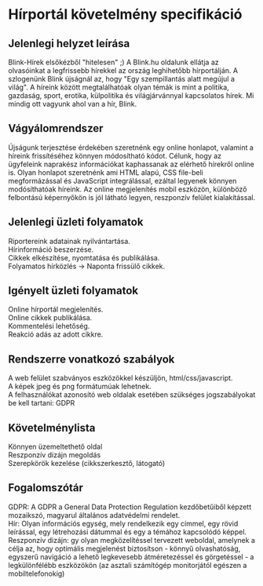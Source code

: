 # Hírportál követelmény specifikáció

## Jelenlegi helyzet leírása

Blink-Hírek elsőkézből "hitelesen" ;) 
A Blink.hu oldalunk ellátja az olvasóinkat a legfrissebb hírekkel az ország leghihetőbb hírportálján.
A szlogenünk Blink újságnál az, hogy "Egy szempillantás alatt megújul a világ". 
A híreink között megtalálhatóak olyan témák is mint a politika, gazdaság, sport, erotika, külpolitika és világjárvánnyal kapcsolatos hírek.
Mi mindig ott vagyunk ahol van a hír, Blink.

## Vágyálomrendszer

Újságunk terjesztése érdekében szeretnénk egy online honlapot, valamint a híreink frissítéséhez könnyen módosítható kódot.
Célunk, hogy az ügyfeleink naprakész információkat kaphassanak az elérhető hírekről online is.
Olyan honlapot szeretnénk ami HTML alapú, CSS file-beli megformázással és JavaScript integrálással, ezáltal legyenek könnyen modósíthatóak híreink.
Az online megjelenítés mobil eszközön, különböző felbontású képernyőkön is jól látható legyen, reszponzív felület kialakítással.

## Jelenlegi üzleti folyamatok

Riportereink adatainak nyilvántartása. <br>
Hírinformáció beszerzése. <br>
Cikkek elkészítése, nyomtatása és publikálása. <br>
Folyamatos hírközlés -> Naponta frissülő cikkek.

## Igényelt üzleti folyamatok

Online hírportál megjelenítés. <br>
Online cikkek publikálása. <br>
Kommentelési lehetőség. <br>
Reakció adás az adott cikkre.

## Rendszerre vonatkozó szabályok 
A web felület szabványos eszközökkel készüljön, html/css/javascript. <br>
A képek jpeg és png formátumúak lehetnek. <br>
A felhasználókat azonosító web oldalak esetében szükséges jogszabályokat be kell tartani: GDPR

## Követelménylista
Könnyen üzemeltethető oldal <br>
Reszponzív dizájn megoldás <br>
Szerepkörök kezelése (cikkszerkesztő, látogató)

## Fogalomszótár
GDPR: A GDPR a General Data Protection Regulation kezdőbetűiből képzett mozaikszó, magyarul általános adatvédelmi rendelet.<br>
Hír: Olyan információs egység, mely rendelkezik egy címmel, egy rövid leírással, egy létrehozási dátummal és egy a témához kapcsolódó képpel.<br>
Reszponzív dizájn: gy olyan megközelítéssel tervezett weboldal, amelynek a célja az, hogy optimális megjelenést biztosítson - könnyű olvashatóság, egyszerű navigáció a lehető legkevesebb átméretezéssel és görgetéssel - a legkülönfélébb eszközökön (az asztali számítógép monitorjától egészen a mobiltelefonokig)
